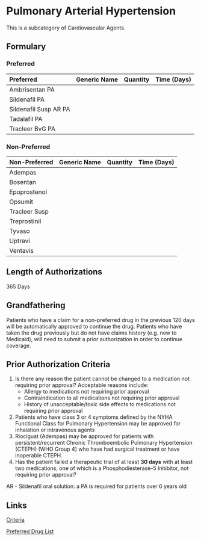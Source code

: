 # Pulmonary Arterial Hypertension

This is a subcategory of Cardiovascular Agents.

## Formulary

### Preferred

| Preferred             | Generic Name | Quantity | Time (Days) |
| :-------------------- | :----------- | :------: | :---------: |
| Ambrisentan PA        |              |          |             |
| Sildenafil PA         |              |          |             |
| Sildenafil Susp AR PA |              |          |             |
| Tadalafil PA          |              |          |             |
| Tracleer BvG PA       |              |          |             |

### Non-Preferred

| Non-Preferred | Generic Name | Quantity | Time (Days) |
| :------------ | :----------- | :------: | :---------: |
| Adempas       |              |          |             |
| Bosentan      |              |          |             |
| Epoprostenol  |              |          |             |
| Opsumit       |              |          |             |
| Tracleer Susp |              |          |             |
| Treprostinil  |              |          |             |
| Tyvaso        |              |          |             |
| Uptravi       |              |          |             |
| Ventavis      |              |          |             |

## Length of Authorizations

365 Days

## Grandfathering

Patients who have a claim for a non-preferred drug in the previous 120 days will be automatically approved to continue the drug. Patients who have taken the drug previously but do not have claims history (e.g. new to Medicaid), will need to submit a prior authorization in order to continue coverage.

## Prior Authorization Criteria

1.  Is there any reason the patient cannot be changed to a medication not requiring prior approval? Acceptable reasons include:
    -   Allergy to medications not requiring prior approval
    -   Contraindication to all medications not requiring prior approval
    -   History of unacceptable/toxic side effects to medications not requiring prior approval
2.  Patients who have class 3 or 4 symptoms defined by the NYHA Functional Class for Pulmonary Hypertension may be approved for inhalation or intravenous agents
3.  Riociguat (Adempas) may be approved for patients with persistent/recurrent Chronic Thromboembolic Pulmonary Hypertension (CTEPH) (WHO Group 4) who have had surgical treatment or have inoperable CTEPH.
4.  Has the patient failed a therapeutic trial of at least **30 days** with at least two medications, one of which is a Phosphodiesterase-5 Inhibitor, not requiring prior approval?

AR - Sildenafil oral solution: a PA is required for patients over 6 years old

## Links

[Criteria](https://pharmacy.medicaid.ohio.gov/sites/default/files/20221001_UPDL_Criteria_APPROVED.pdf#page=21)

[Preferred Drug List](https://pharmacy.medicaid.ohio.gov/sites/default/files/20221001_UPDL_APPROVED_.pdf#page=12)
